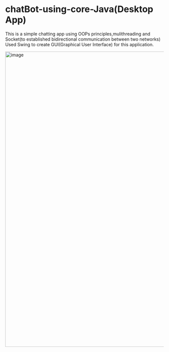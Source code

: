 # chatBot-using-core-Java(Desktop App)



 This is a simple chatting app using OOPs principles,mulithreading and Socket(to established bidirectional communication between two networks)
 Used Swing to create GUI(Graphical User Interface) for this application.


<img width="941" alt="image" src="https://user-images.githubusercontent.com/48282655/195261260-f275479b-efe9-4d6c-bb62-eb1353ecd4cc.png">


